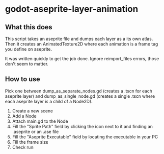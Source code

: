 # godot-aseprite-layer-animation


## What this does

This script takes an aseprite file and dumps each layer as a its own atlas. Then it creates an AnimatedTexture2D where each animation is a frame tag you define on aseprite.

It was written quickly to get the job done. Ignore reimport_files errors, those don't seem to matter.

## How to use

Pick one between dump_as_separate_nodes.gd (creates a .tscn for each aseprite layer) and dump_as_single_node.gd (creates a single .tscn where each aseprite layer is a child of a Node2D).
1. Create a new scene
2. Add a Node
3. Attach main.gd to the Node
4. Fill the "Sprite Path" field by clicking the icon next to it and finding an .aseprite or an .ase file
5. Fill the "Aseprite Executable" field by locating the executable in your PC
6. Fill the frame size
7. Check run


